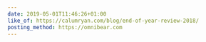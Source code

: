 ```yaml
---
date: 2019-05-01T11:46:26+01:00
like_of: https://calumryan.com/blog/end-of-year-review-2018/
posting_method: https://omnibear.com
---
```

